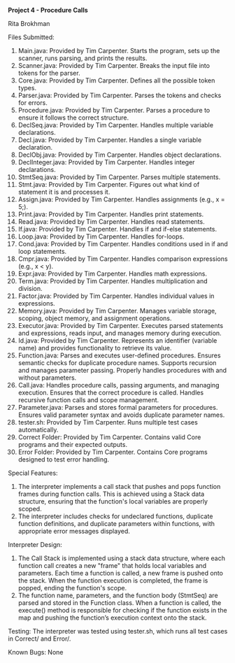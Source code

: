 **Project 4 - Procedure Calls**

Rita Brokhman

Files Submitted:
1. Main.java: Provided by Tim Carpenter. Starts the program, sets up the scanner, runs parsing, and prints the results.
2. Scanner.java: Provided by Tim Carpenter. Breaks the input file into tokens for the parser.
3. Core.java: Provided by Tim Carpenter. Defines all the possible token types.
4. Parser.java: Provided by Tim Carpenter. Parses the tokens and checks for errors.
5. Procedure.java: Provided by Tim Carpenter. Parses a procedure to ensure it follows the correct structure.
6. DeclSeq.java: Provided by Tim Carpenter. Handles multiple variable declarations.
7. Decl.java: Provided by Tim Carpenter. Handles a single variable declaration.
8. DeclObj.java: Provided by Tim Carpenter. Handles object declarations.
9. DeclInteger.java: Provided by Tim Carpenter. Handles integer declarations.
10. StmtSeq.java: Provided by Tim Carpenter. Parses multiple statements.
11. Stmt.java: Provided by Tim Carpenter. Figures out what kind of statement it is and processes it.
12. Assign.java: Provided by Tim Carpenter. Handles assignments (e.g., x = 5;).
13. Print.java: Provided by Tim Carpenter. Handles print statements.
14. Read.java: Provided by Tim Carpenter. Handles read statements.
15. If.java: Provided by Tim Carpenter. Handles if and if-else statements.
16. Loop.java: Provided by Tim Carpenter. Handles for-loops.
17. Cond.java: Provided by Tim Carpenter. Handles conditions used in if and loop statements.
18. Cmpr.java: Provided by Tim Carpenter. Handles comparison expressions (e.g., x < y).
19. Expr.java: Provided by Tim Carpenter. Handles math expressions.
20. Term.java: Provided by Tim Carpenter. Handles multiplication and division.
21. Factor.java: Provided by Tim Carpenter. Handles individual values in expressions.
22. Memory.java: Provided by Tim Carpenter. Manages variable storage, scoping, object memory, and assignment operations.
23. Executor.java: Provided by Tim Carpenter. Executes parsed statements and expressions, reads input, and manages memory during execution.
24. Id.java: Provided by Tim Carpenter. Represents an identifier (variable name) and provides functionality to retrieve its value.
25. Function.java: Parses and executes user-defined procedures. Ensures semantic checks for duplicate procedure names. Supports recursion and manages parameter passing. Properly handles procedures with and without parameters.
26. Call.java: Handles procedure calls, passing arguments, and managing execution. Ensures that the correct procedure is called. Handles recursive function calls and scope management.
27. Parameter.java: Parses and stores formal parameters for procedures. Ensures valid parameter syntax and avoids duplicate parameter names.
28. tester.sh: Provided by Tim Carpenter. Runs multiple test cases automatically.
29. Correct Folder: Provided by Tim Carpenter. Contains valid Core programs and their expected outputs.
30. Error Folder: Provided by Tim Carpenter. Contains Core programs designed to test error handling.

Special Features:
1.  The interpreter implements a call stack that pushes and pops function frames during function calls. This is achieved using a Stack data structure, ensuring that the function's local variables are properly scoped.
2.  The interpreter includes checks for undeclared functions, duplicate function definitions, and duplicate parameters within functions, with appropriate error messages displayed.

Interpreter Design:
1. The Call Stack is implemented using a stack data structure, where each function call creates a new "frame" that holds local variables and parameters. Each time a function is called, a new frame is pushed onto the stack. When the function execution is completed, the frame is popped, ending the function's scope.
2. The function name, parameters, and the function body (StmtSeq) are parsed and stored in the Function class. When a function is called, the execute() method is responsible for checking if the function exists in the map and pushing the function’s execution context onto the stack.

Testing:
The interpreter was tested using tester.sh, which runs all test cases in Correct/ and Error/.

Known Bugs:
None